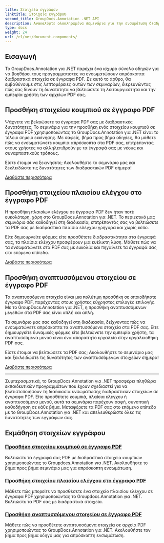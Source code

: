 ```yaml
---
title: Στοιχεία εγγράφου
linktitle: Στοιχεία εγγράφου
second_title: GroupDocs.Annotation .NET API
description: Ανακαλύψτε ολοκληρωμένα σεμινάρια για την ενσωμάτωση διαδραστικών στοιχείων όπως κουμπιά, πλαίσια ελέγχου και αναπτυσσόμενα μενού σε έγγραφα PDF χρησιμοποιώντας το GroupDocs.Annotation .NET.
type: docs
weight: 24
url: /el/net/document-components/
---
```

## Εισαγωγή

Το GroupDocs.Annotation για .NET παρέχει ένα ισχυρό σύνολο οδηγών για να βοηθήσει τους προγραμματιστές να ενσωματώσουν απρόσκοπτα διαδραστικά στοιχεία σε έγγραφα PDF. Σε αυτό το άρθρο, θα εμβαθύνουμε στις λεπτομέρειες αυτών των σεμιναρίων, διερευνώντας πώς σας δίνουν τη δυνατότητα να βελτιώσετε τη λειτουργικότητα και την εμπειρία χρήστη των αρχείων PDF σας.

## Προσθήκη στοιχείου κουμπιού σε έγγραφο PDF

Ψάχνετε να βελτιώσετε τα έγγραφα PDF σας με διαδραστικές δυνατότητες; Το σεμινάριο για την προσθήκη ενός στοιχείου κουμπιού σε έγγραφα PDF χρησιμοποιώντας το GroupDocs.Annotation για .NET είναι το τέλειο σημείο εκκίνησης. Με σαφείς, βήμα προς βήμα οδηγίες, θα μάθετε πώς να ενσωματώνετε κουμπιά απρόσκοπτα στα PDF σας, επιτρέποντας στους χρήστες να αλληλεπιδρούν με τα έγγραφά σας με νέους και συναρπαστικούς τρόπους.

Είστε έτοιμοι να ξεκινήσετε; Ακολουθήστε το σεμινάριο μας και ξεκλειδώστε τις δυνατότητες των διαδραστικών PDF σήμερα!

[Διαβάστε περισσότερα](./add-button-component-to-pdf/)

## Προσθήκη στοιχείου πλαισίου ελέγχου στο έγγραφο PDF

Η προσθήκη πλαισίων ελέγχου σε έγγραφα PDF δεν ήταν ποτέ ευκολότερη, χάρη στο GroupDocs.Annotation για .NET. Το περιεκτικό μας σεμινάριο σάς καθοδηγεί στη διαδικασία, επιτρέποντάς σας να βελτιώσετε τα PDF σας με διαδραστικά πλαίσια ελέγχου γρήγορα και χωρίς κόπο.

Είτε δημιουργείτε φόρμες είτε προσθέτετε διαδραστικότητα στα έγγραφά σας, τα πλαίσια ελέγχου προσφέρουν μια ευέλικτη λύση. Μάθετε πώς να τα ενσωματώνετε στα PDF σας με ευκολία και πηγαίνετε τα έγγραφά σας στο επόμενο επίπεδο.

[Διαβάστε περισσότερα](./add-checkbox-component-to-pdf/)

## Προσθήκη αναπτυσσόμενου στοιχείου σε έγγραφο PDF

Τα αναπτυσσόμενα στοιχεία είναι μια πολύτιμη προσθήκη σε οποιοδήποτε έγγραφο PDF, παρέχοντας στους χρήστες εύχρηστες επιλογές επιλογής. Με το GroupDocs.Annotation για .NET, η προσθήκη αναπτυσσόμενων μεγεθών στα PDF σας είναι απλή και απλή.

Το σεμινάριο μας σας καθοδηγεί στη διαδικασία, δείχνοντας πώς να ενσωματώνετε απρόσκοπτα τα αναπτυσσόμενα στοιχεία στα PDF σας. Είτε δημιουργείτε δυναμικές φόρμες είτε βελτιώνετε την εμπειρία χρήστη, τα αναπτυσσόμενα μενού είναι ένα απαραίτητο εργαλείο στην εργαλειοθήκη PDF σας.

Είστε έτοιμοι να βελτιώσετε τα PDF σας; Ακολουθήστε το σεμινάριο μας και ξεκλειδώστε τις δυνατότητες των αναπτυσσόμενων στοιχείων σήμερα!

[Διαβάστε περισσότερα](./add-dropdown-component-to-pdf/)

---

Συμπερασματικά, το GroupDocs.Annotation για .NET προσφέρει πληθώρα εκπαιδευτικών προγραμμάτων που έχουν σχεδιαστεί για να βελτιστοποιήσουν τη διαδικασία ενσωμάτωσης διαδραστικών στοιχείων σε έγγραφα PDF. Είτε προσθέτετε κουμπιά, πλαίσια ελέγχου ή αναπτυσσόμενα μενού, αυτά τα σεμινάρια παρέχουν σαφή, συνοπτική καθοδήγηση σε κάθε βήμα. Μεταφέρετε τα PDF σας στο επόμενο επίπεδο με το GroupDocs.Annotation για .NET και απελευθερώστε όλες τις δυνατότητες των εγγράφων σας.
## Εκμάθηση στοιχείων εγγράφου
### [Προσθήκη στοιχείου κουμπιού σε έγγραφο PDF](./add-button-component-to-pdf/)
Βελτιώστε τα έγγραφά σας PDF με διαδραστικά στοιχεία κουμπιών χρησιμοποιώντας το Groupdocs.Annotation για .NET. Ακολουθήστε το βήμα προς βήμα σεμινάριο μας για απρόσκοπτη ενσωμάτωση.
### [Προσθήκη στοιχείου πλαισίου ελέγχου στο έγγραφο PDF](./add-checkbox-component-to-pdf/)
Μάθετε πώς μπορείτε να προσθέσετε ένα στοιχείο πλαισίου ελέγχου σε έγγραφα PDF χρησιμοποιώντας το Groupdocs.Annotation για .NET. Βελτιώστε τα PDF σας με διαδραστικά στοιχεία.
### [Προσθήκη αναπτυσσόμενου στοιχείου σε έγγραφο PDF](./add-dropdown-component-to-pdf/)
Μάθετε πώς να προσθέτετε αναπτυσσόμενα στοιχεία σε αρχεία PDF χρησιμοποιώντας το GroupDocs.Annotation για .NET. Ακολουθήστε τον βήμα προς βήμα οδηγό μας για απρόσκοπτη ενσωμάτωση.